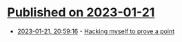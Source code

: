 # [Published on 2023-01-21](index.md)

* [2023-01-21, 20:59:16](https://lobste.rs/s/azbogy/hacking_myself_prove_point) - [Hacking myself to prove a point](https://www.macchaffee.com/blog/2023/hacking-myself/)
